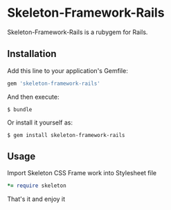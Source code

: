 # Skeleton-Framework-Rails

Skeleton-Framework-Rails is a rubygem for Rails.

## Installation

Add this line to your application's Gemfile:

```ruby
gem 'skeleton-framework-rails'
```

And then execute:

    $ bundle

Or install it yourself as:

    $ gem install skeleton-framework-rails

## Usage

Import Skeleton CSS Frame work into Stylesheet file
```ruby
*= require skeleton
```

That's it and enjoy it
